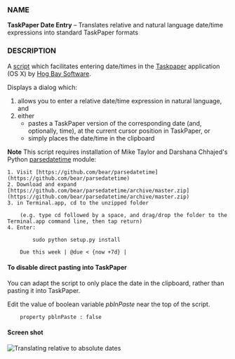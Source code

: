 ### NAME

**TaskPaper Date Entry** – Translates relative and natural language date/time expressions into standard TaskPaper formats

### DESCRIPTION 

A [script](https://github.com/RobTrew/tree-tools/blob/master/TaskPaper%20scripts/TaskPaperDateEntry-004.applescript) which facilitates entering date/times in the [Taskpaper](http://www.hogbaysoftware.com/products/taskpaper)  application (OS X) by [Hog Bay Software](http://www.hogbaysoftware.com).

Displays a dialog which:

1. allows you to enter a relative date/time expression in natural language, and 
2. either
	- pastes a TaskPaper version of the corresponding date (and, optionally, time), at the current cursor position in TaskPaper, or
	- simply places the date/time in the clipboard


**Note** This script requires installation of Mike Taylor and Darshana Chhajed's Python [parsedatetime](https://github.com/bear/parsedatetime) module:
	
	1. Visit [https://github.com/bear/parsedatetime](https://github.com/bear/parsedatetime)
	2. Download and expand [https://github.com/bear/parsedatetime/archive/master.zip](https://github.com/bear/parsedatetime/archive/master.zip)
	3. in Terminal.app, cd to the unzipped folder 
   
		(e.g. type cd followed by a space, and drag/drop the folder to the Terminal.app command line, then tap return)
	4. Enter:
	
            sudo python setup.py install
    
        Due this week | @due < {now +7d} |


#### To disable direct pasting into TaskPaper 

You can adapt the script to only place the date in the clipboard, rather than pasting it into TaskPaper.

Edit the value of boolean variable *pblnPaste* near the top of the script.

        property pblnPaste : false


#### Screen shot

![Translating relative to absolute dates](https://raw.github.com/RobTrew/tree-tools/master/TaskPaper%20scripts/TPDates.png)

